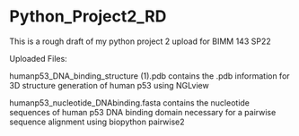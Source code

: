 # Python_Project2_RD
This is a rough draft of my python project 2 upload for BIMM 143 SP22

Uploaded Files:

humanp53_DNA_binding_structure (1).pdb contains the .pdb information for 3D structure generation of human p53 using NGLview

humanp53_nucleotide_DNAbinding.fasta contains the nucleotide sequences of human p53 DNA binding domain necessary for a pairwise sequence alignment using biopython pairwise2

